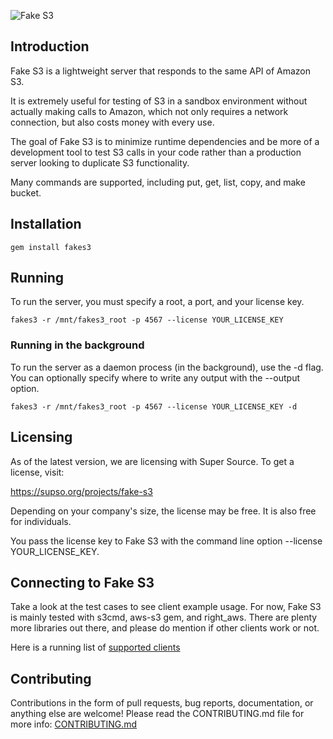 ![Fake S3](static/logo.png "Fake S3")

## Introduction

Fake S3 is a lightweight server that responds to the same API of Amazon S3.

It is extremely useful for testing of S3 in a sandbox environment without actually making calls to Amazon, which not only requires a network connection, but also costs money with every use.

The goal of Fake S3 is to minimize runtime dependencies and be more of a
development tool to test S3 calls in your code rather than a production server looking to duplicate S3 functionality.

Many commands are supported, including put, get, list, copy, and make bucket.

## Installation

    gem install fakes3

## Running

To run the server, you must specify a root, a port, and your license key.

    fakes3 -r /mnt/fakes3_root -p 4567 --license YOUR_LICENSE_KEY

### Running in the background

To run the server as a daemon process (in the background), use the -d flag. You can optionally specify where to write any output with the --output option.

    fakes3 -r /mnt/fakes3_root -p 4567 --license YOUR_LICENSE_KEY -d

## Licensing

As of the latest version, we are licensing with Super Source. To get a license, visit:

https://supso.org/projects/fake-s3

Depending on your company's size, the license may be free. It is also free for individuals.

You pass the license key to Fake S3 with the command line option --license YOUR_LICENSE_KEY.

## Connecting to Fake S3

Take a look at the test cases to see client example usage. For now, Fake S3 is
mainly tested with s3cmd, aws-s3 gem, and right_aws. There are plenty more
libraries out there, and please do mention if other clients work or not.

Here is a running list of [supported clients](https://github.com/jubos/fake-s3/wiki/Supported-Clients "Supported Clients")

## Contributing

Contributions in the form of pull requests, bug reports, documentation, or anything else are welcome! Please read the CONTRIBUTING.md file for more info: [CONTRIBUTING.md](https://github.com/jubos/fake-s3/blob/master/CONTRIBUTING.md)
